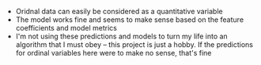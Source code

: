 - Oridnal data can easily be considered as a quantitative variable
- The model works fine and seems to make sense based on the feature coefficients and model metrics
- I'm not using these predictions and models to turn my life into an algorithm that I must obey &ndash; this project is just a hobby. If the predictions for ordinal variables here were to make no sense, that's fine
